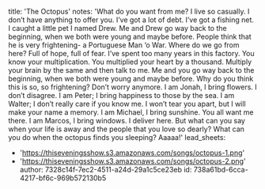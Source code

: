 title: 'The Octopus'
notes: 'What do you want from me? I live so casually. I don’t have anything to offer you. I’ve got a lot of debt. I’ve got a fishing net. I caught a little pet I named Drew. Me and Drew go way back to the beginning, when we both were young and maybe before. People think that he is very frightening- a Portuguese Man ‘o War. Where do we go from here? Full of hope, full of fear. I’ve spent too many years in this factory. You know your multiplication. You multiplied your heart by a thousand. Multiply your brain by the same and then talk to me. Me and you go way back to the beginning, when we both were young and maybe before. Why do you think this is so, so frightening? Don’t worry anymore. I am Jonah, I bring flowers. I don’t disagree. I am Peter; I bring happiness to those by the sea. I am Walter; I don’t really care if you know me. I won’t tear you apart, but I will make your name a memory. I am Michael, I bring sunshine. You all want me there. I am Marcos, I bring windows. I deliver here. But what can you say when your life is away and the people that you love so dearly? What can you do when the octopus finds you sleeping? Aaaaa!'
lead_sheets:
  - 'https://thiseveningsshow.s3.amazonaws.com/songs/octopus-1.png'
  - 'https://thiseveningsshow.s3.amazonaws.com/songs/octopus-2.png'
author: 7328c14f-7ec2-4511-a24d-29a1c5ce23eb
id: 738a61bd-6cca-4217-bf6c-969b572130b5
